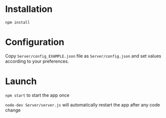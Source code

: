 
# Installation

`npm install`

# Configuration

Copy `Server/config_EXAMPLE.json` file as `Server/config.json` and set values according to your preferences.

# Launch

`npm start` to start the app once

`node-dev Server/server.js` will automatically restart the app after any code change
